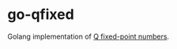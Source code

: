 # go-qfixed

Golang implementation of [Q fixed-point numbers](https://en.wikipedia.org/wiki/Q_(number_format)).
